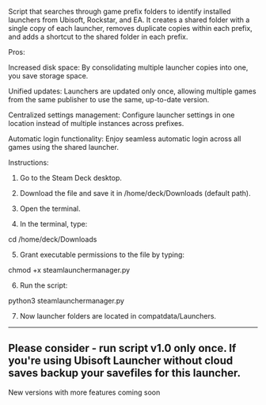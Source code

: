 Script that searches through game prefix folders to identify installed launchers from Ubisoft, Rockstar, and EA. It creates a shared folder with a single copy of each launcher, removes duplicate copies within each prefix, and adds a shortcut to the shared folder in each prefix.

Pros:

Increased disk space: By consolidating multiple launcher copies into one, you save storage space.

Unified updates: Launchers are updated only once, allowing multiple games from the same publisher to use the same, up-to-date version.

Centralized settings management: Configure launcher settings in one location instead of multiple instances across prefixes.

Automatic login functionality: Enjoy seamless automatic login across all games using the shared launcher.

Instructions:

1. Go to the Steam Deck desktop.

2. Download the file and save it in /home/deck/Downloads (default path).

3. Open the terminal.

4. In the terminal, type:

cd /home/deck/Downloads

5. Grant executable permissions to the file by typing:

chmod +x steamlaunchermanager.py

6. Run the script:

python3 steamlaunchermanager.py

7. Now launcher folders are located in compatdata/Launchers.

---------------------------------------------
Please consider - run script v1.0 only once.
If you're using Ubisoft Launcher without cloud saves backup your savefiles for this launcher.
---------------------------------------------

New versions with more features coming soon
